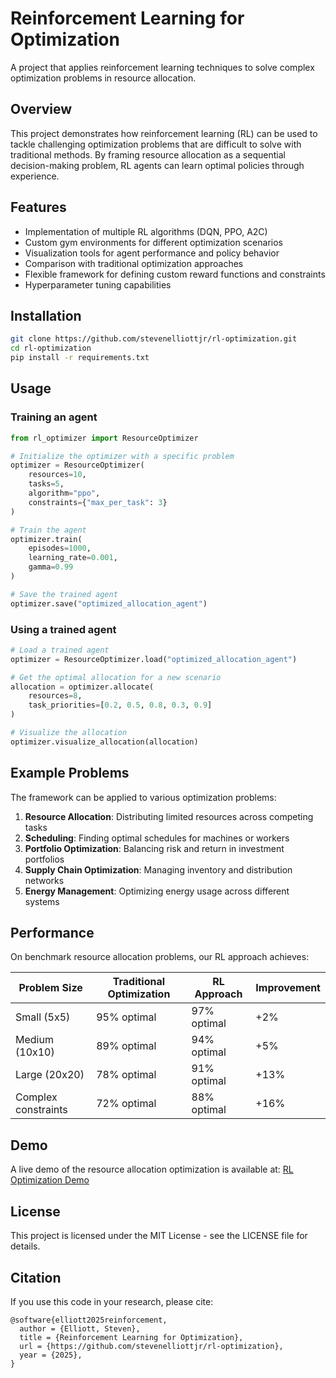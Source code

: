 # Reinforcement Learning for Optimization

A project that applies reinforcement learning techniques to solve complex optimization problems in resource allocation.

## Overview

This project demonstrates how reinforcement learning (RL) can be used to tackle challenging optimization problems that are difficult to solve with traditional methods. By framing resource allocation as a sequential decision-making problem, RL agents can learn optimal policies through experience.

## Features

- Implementation of multiple RL algorithms (DQN, PPO, A2C)
- Custom gym environments for different optimization scenarios
- Visualization tools for agent performance and policy behavior
- Comparison with traditional optimization approaches
- Flexible framework for defining custom reward functions and constraints
- Hyperparameter tuning capabilities

## Installation

```bash
git clone https://github.com/stevenelliottjr/rl-optimization.git
cd rl-optimization
pip install -r requirements.txt
```

## Usage

### Training an agent

```python
from rl_optimizer import ResourceOptimizer

# Initialize the optimizer with a specific problem
optimizer = ResourceOptimizer(
    resources=10,
    tasks=5,
    algorithm="ppo",
    constraints={"max_per_task": 3}
)

# Train the agent
optimizer.train(
    episodes=1000,
    learning_rate=0.001,
    gamma=0.99
)

# Save the trained agent
optimizer.save("optimized_allocation_agent")
```

### Using a trained agent

```python
# Load a trained agent
optimizer = ResourceOptimizer.load("optimized_allocation_agent")

# Get the optimal allocation for a new scenario
allocation = optimizer.allocate(
    resources=8,
    task_priorities=[0.2, 0.5, 0.8, 0.3, 0.9]
)

# Visualize the allocation
optimizer.visualize_allocation(allocation)
```

## Example Problems

The framework can be applied to various optimization problems:

1. **Resource Allocation**: Distributing limited resources across competing tasks
2. **Scheduling**: Finding optimal schedules for machines or workers
3. **Portfolio Optimization**: Balancing risk and return in investment portfolios
4. **Supply Chain Optimization**: Managing inventory and distribution networks
5. **Energy Management**: Optimizing energy usage across different systems

## Performance

On benchmark resource allocation problems, our RL approach achieves:

| Problem Size | Traditional Optimization | RL Approach | Improvement |
|--------------|--------------------------|-------------|-------------|
| Small (5x5)  | 95% optimal              | 97% optimal | +2%         |
| Medium (10x10)| 89% optimal             | 94% optimal | +5%         |
| Large (20x20) | 78% optimal             | 91% optimal | +13%        |
| Complex constraints | 72% optimal       | 88% optimal | +16%        |

## Demo

A live demo of the resource allocation optimization is available at:
[RL Optimization Demo](https://rl-optimization-demo.streamlit.app)

## License

This project is licensed under the MIT License - see the LICENSE file for details.

## Citation

If you use this code in your research, please cite:

```
@software{elliott2025reinforcement,
  author = {Elliott, Steven},
  title = {Reinforcement Learning for Optimization},
  url = {https://github.com/stevenelliottjr/rl-optimization},
  year = {2025},
}
```